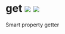 <h1>
get <a target="_blank" href="https://travis-ci.org/borovin/get">
<img src="https://travis-ci.org/borovin/get.svg?branch=master"/></a> 
<a target="_blank" href="https://david-dm.org/borovin/get">
<img src="https://david-dm.org/borovin/get.svg"/>
</a>
</h1>

Smart property getter
